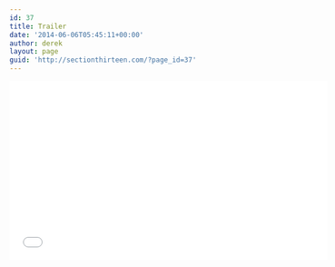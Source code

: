 ```yaml
---
id: 37
title: Trailer
date: '2014-06-06T05:45:11+00:00'
author: derek
layout: page
guid: 'http://sectionthirteen.com/?page_id=37'
---
```


<iframe allowfullscreen="" frameborder="0" height="315" loading="lazy" src="//www.youtube.com/embed/fwXt1Q8fGh4?rel=0" width="560"></iframe>